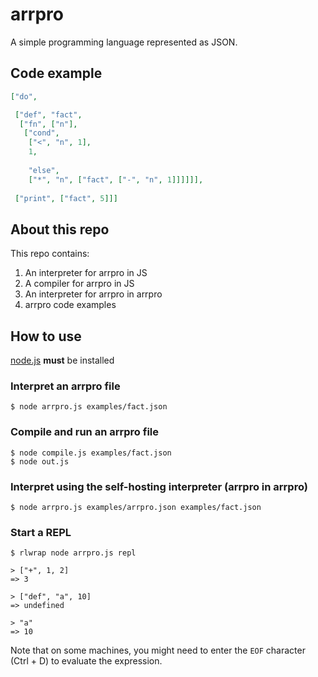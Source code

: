 # arrpro

A simple programming language represented as JSON.

## Code example

```json
["do",

 ["def", "fact",
  ["fn", ["n"],
   ["cond", 
    ["<", "n", 1],
    1,
    
    "else",
    ["*", "n", ["fact", ["-", "n", 1]]]]]],
 
 ["print", ["fact", 5]]]
```

## About this repo

This repo contains:

1. An interpreter for arrpro in JS
2. A compiler for arrpro in JS
3. An interpreter for arrpro in arrpro
4. arrpro code examples

## How to use

[node.js](https://nodejs.org/en/) **must** be installed

### Interpret an arrpro file

```
$ node arrpro.js examples/fact.json 
```

### Compile and run an arrpro file

```
$ node compile.js examples/fact.json
$ node out.js
```

### Interpret using the self-hosting interpreter (arrpro in arrpro)

```
$ node arrpro.js examples/arrpro.json examples/fact.json
```

### Start a REPL

```
$ rlwrap node arrpro.js repl

> ["+", 1, 2]
=> 3

> ["def", "a", 10]
=> undefined

> "a"
=> 10
```

Note that on some machines, you might need to enter the `EOF` character (Ctrl + D) to evaluate the expression.

